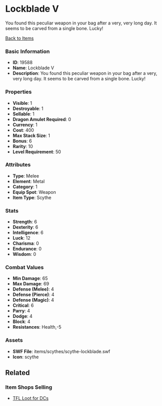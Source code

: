 # Lockblade V

You found this peculiar weapon in your bag after a very, very long day. It seems to be carved from a single bone. Lucky!

[Back to Items](../items.md)

### Basic Information

- **ID**: 19588
- **Name**: Lockblade V
- **Description**: You found this peculiar weapon in your bag after a very, very long day. It seems to be carved from a single bone. Lucky!

### Properties

- **Visible**: 1
- **Destroyable**: 1
- **Sellable**: 1
- **Dragon Amulet Required**: 0
- **Currency**: 1
- **Cost**: 400
- **Max Stack Size**: 1
- **Bonus**: 6
- **Rarity**: 10
- **Level Requirement**: 50

### Attributes

- **Type**: Melee
- **Element**: Metal
- **Category**: 1
- **Equip Spot**: Weapon
- **Item Type**: Scythe

### Stats

- **Strength**: 6
- **Dexterity**: 6
- **Intelligence**: 6
- **Luck**: 12
- **Charisma**: 0
- **Endurance**: 0
- **Wisdom**: 0

### Combat Values

- **Min Damage**: 65
- **Max Damage**: 69
- **Defense (Melee)**: 4
- **Defense (Pierce)**: 4
- **Defense (Magic)**: 4
- **Critical**: 6
- **Parry**: 4
- **Dodge**: 4
- **Block**: 4
- **Resistances**: Health,-5

### Assets

- **SWF File**: items/scythes/scythe-lockblade.swf
- **Icon**: scythe

## Related

### Item Shops Selling

- [TFL Loot for DCs](../item-shops/665-tfl-loot-for-dcs.md)

